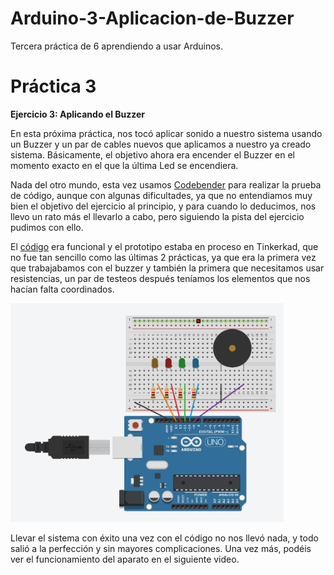 # Arduino-3-Aplicacion-de-Buzzer
Tercera práctica de 6 aprendiendo a usar Arduinos.

# Práctica 3

<b>Ejercicio 3: Aplicando el Buzzer</b>

En esta próxima práctica, nos tocó aplicar sonido a nuestro sistema usando un Buzzer y un par de cables nuevos que aplicamos a nuestro ya creado sistema. Básicamente, el objetivo ahora era encender el Buzzer en el momento exacto en el que la última Led se encendiera.

Nada del otro mundo, esta vez usamos <a href="https://codebender.cc/">Codebender</a> para realizar la prueba de código, aunque con algunas dificultades, ya que no entendiamos muy bien el objetivo del ejercicio al principio, y para cuando lo deducimos, nos llevo un rato más el llevarlo a cabo, pero siguiendo la pista del ejercicio pudimos con ello.

El <a href="https://github.com/Pachecards/Arduino-3-Aplicacion-de-Buzzer/blob/master/CodigoFuncional">código</a> era funcional y el prototipo estaba en proceso en Tinkerkad, que no fue tan sencillo como las últimas 2 prácticas, ya que era la primera vez que trabajabamos con el buzzer y también la primera que necesitamos usar resistencias, un par de testeos después teníamos los elementos que nos hacían falta coordinados.

<img src="https://raw.githubusercontent.com/Pachecards/Arduino-3-Aplicacion-de-Buzzer/master/ArduinoEx3Prototipo.png" height = 350 weight = 350 padding = 2px>

Llevar el sistema con éxito una vez con el código no nos llevó nada, y todo salió a la perfección y sin mayores complicaciones. Una vez más, podéis ver el funcionamiento del aparato en el siguiente video.